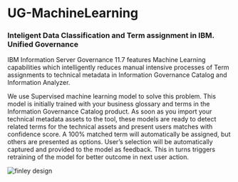 # UG-MachineLearning
### Inteligent Data Classification and Term assignment in IBM. Unified Governance

IBM Information Server Governance 11.7 features Machine Learning capabilities which intelligently reduces manual intensive processes of Term assignments to technical metadata in Information Governance Catalog  and Information Analyzer.

We use Supervised machine learning model to solve this problem. This model is initially trained with your business glossary and terms in the Information Governance Catalog product. As  soon as you import your technical metadata assets to the tool, these models are ready to detect related terms for the technical assets and present users matches with confidence score. A 100% matched term will automatically be assigned, but others are presented as options. User’s selection will  be automatically captured and provided to the model as feedback. This in turns triggers retraining of the  model for better  outcome in next user action. 

![finley design](https://user-images.githubusercontent.com/12015008/34224299-47583832-e577-11e7-8433-1ef22253e62e.png)
